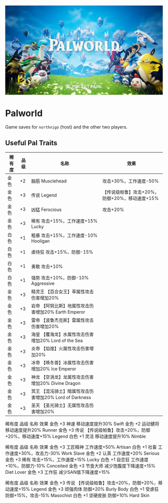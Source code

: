 ![](https://github.com/papasaidfine/Palworld/blob/main/images/palworld.jpg)
# Palworld
Game saves for `northnigo` (host) and the other two players.

## Useful Pal Traits
|稀有度	|品级	|名称	|效果 |
|---|---|---|---|
|金色|	+2|	脑筋 Musclehead|	攻击+30%，工作速度-50%|  
|金色|	+3|	传说 Legend|	【传说级帕鲁】攻击+20%，防御+20%，移动速度+15%|  
|金色|	+3|	凶猛 Ferocious | 攻击+20%|  
|金色	|+3	|稀有	攻击+15%，工作速度+15%  Lucky
|白色	|+1	|粗暴	攻击+15%，工作速度-10%  Hooligan
|白色	|+1	|虐待狂	攻击+15%，防御-15%
|白色	|+1	|勇敢	攻击+10%
|白色	|+1	|强势	攻击+10%，防御-10%  Aggressive
|金色	|+3	|精灵王	【百合女王】草属性攻击伤害增加20%
|金色	|+3	|岩帝	【阿努比斯】地属性攻击伤害增加20%  Earth Emperor
|金色	|+3	|雷帝	【波鲁杰克斯】雷属性攻击伤害增加20%
|金色	|+3	|海皇	【覆海龙】水属性攻击伤害增加20%  Lord of the Sea
|金色	|+3	|炎帝	【焰煌】火属性攻击伤害增加20%
|金色	|+3	|冰帝	【唤冬兽】冰属性攻击伤害增加20%  Ice Emperor
|金色	|+3	|神龙	【空涡龙】龙属性攻击伤害增加20%  Divine Dragon
|金色	|+3	|冥王	【混沌骑士】暗属性攻击伤害增加20%  Lord of Darkness
|金色	|+3	|圣天	【圣光骑士】无属性攻击伤害增加20%


稀有度	品级	名称	效果
金色	+3	神速	移动速度提升30%  Swift
金色	+2	运动健将	移动速度提升20%  Runner
金色	+3	传说	【传说级帕鲁】攻击+20%，防御+20%，移动速度+15%  Legend
白色	+1	灵活	移动速度提升10%  Nimble


稀有度	品级	名称	效果
金色	+3	工匠精神	工作速度+50%  Artisan
白色	+1	社畜	工作速度+30%，攻击力-30%  Work Slave
金色	+2	认真	工作速度+20%  Serious
金色	+3	稀有	攻击+15%，工作速度+15%  Lucky
白色	+1	自恋狂	工作速度+10%，防御力-10%  Conceited
金色	+3	节食大师	减少饱腹度下降速度+15%  Diet Lover
金色	+3	工作狂	减少SAN值下降速度+15%


稀有度	品级	名称	效果
金色	+3	传说	【传说级帕鲁】攻击+20%，防御+20%，移动速度+15%  Legend
金色	+3	顽强肉体	防御+20%  Burly Body
白色	+1	受虐狂	防御+15%，攻击-15%  Masochist
白色	+1	坚硬皮肤	防御+10%  Hard Skin
